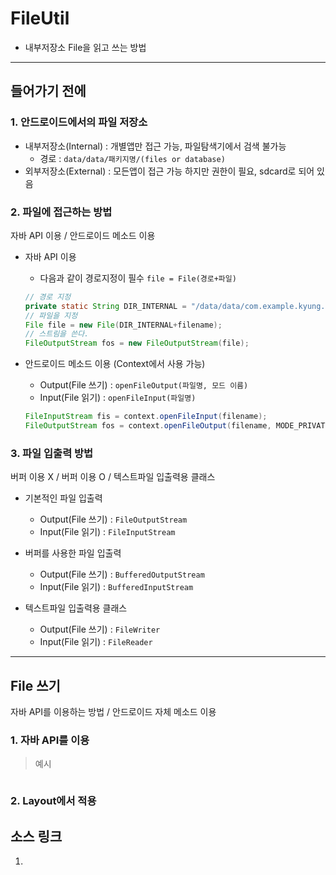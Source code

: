 # FileUtil
- 내부저장소 File을 읽고 쓰는 방법

---
## 들어가기 전에
### 1. __안드로이드에서의 파일 저장소__
- 내부저장소(Internal) : 개별앱만 접근 가능, 파일탐색기에서 검색 불가능
  - 경로 : `data/data/패키지명/(files or database)`
- 외부저장소(External) : 모든앱이 접근 가능 하지만 권한이 필요, sdcard로 되어 있음

### 2. __파일에 접근하는 방법__
자바 API 이용 / 안드로이드 메소드 이용
- 자바 API 이용
  - 다음과 같이 경로지정이 필수 `file = File(경로+파일)`

  ```java
  // 경로 지정
  private static String DIR_INTERNAL = "/data/data/com.example.kyung.androidmemo/files";
  // 파일을 지정
  File file = new File(DIR_INTERNAL+filename);
  // 스트림을 쓴다.
  FileOutputStream fos = new FileOutputStream(file);
  ```


- 안드로이드 메소드 이용 (Context에서 사용 가능)
  - Output(File 쓰기) : `openFileOutput(파일명, 모드 이름)`
  - Input(File 읽기) : `openFileInput(파일명)`

  ```java
  FileInputStream fis = context.openFileInput(filename);
  FileOutputStream fos = context.openFileOutput(filename, MODE_PRIVATE);
  ```

### 3. __파일 입출력 방법__
버퍼 이용 X / 버퍼 이용 O / 텍스트파일 입출력용 클래스
- 기본적인 파일 입출력
  - Output(File 쓰기) : `FileOutputStream`
  - Input(File 읽기) : `FileInputStream`


- 버퍼를 사용한 파일 입출력
  - Output(File 쓰기) :  `BufferedOutputStream`
  - Input(File 읽기) : `BufferedInputStream`


- 텍스트파일 입출력용 클래스
  - Output(File 쓰기) :  `FileWriter`
  - Input(File 읽기) : `FileReader`

---

## File 쓰기
자바 API를 이용하는 방법 / 안드로이드 자체 메소드 이용

### 1. __자바 API를 이용__
> 예시

```xml

```
### 2. __Layout에서 적용__


## 소스 링크
1.
